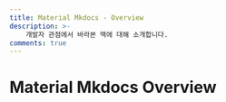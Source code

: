 ```yaml
---
title: Material Mkdocs - Overview
description: >-
    개발자 관점에서 바라본 맥에 대해 소개합니다.
comments: true
---
```


# Material Mkdocs Overview
